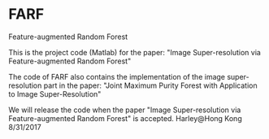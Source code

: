 # FARF

Feature-augmented Random Forest

This is the project code (Matlab) for the paper: "Image Super-resolution via Feature-augmented Random Forest"

The code of FARF also contains the implementation of the image super-resolution part in the paper: "Joint Maximum Purity Forest with Application to Image Super-Resolution"

We will release the code when the paper "Image Super-resolution via Feature-augmented Random Forest" is accepted.
Harley@Hong Kong 8/31/2017

